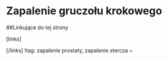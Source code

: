 # Zapalenie gruczołu krokowego





##Linkujące do tej strony

[links]


[/links]
!tag: zapalenie prostaty, zapalenie stercza
~

